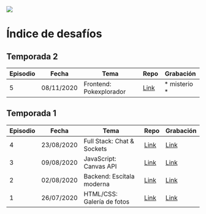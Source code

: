 ![](https://static-cdn.jtvnw.net/jtv_user_pictures/fb425ddf-5e67-4c84-9210-8065809675f7-profile_banner-480.png)

# Índice de desafíos

## Temporada 2

| Episodio | Fecha        | Tema                        | Repo                                                   | Grabación                                           |
| -------- | ------------ | --------------------------- | ------------------------------------------------------ | --------------------------------------------------- |
| 5        | 08/11/2020   | Frontend: Pokexplorador     | [Link](https://github.com/devoffarg/devoff-desafio-5)  | * misterio *                                        |

## Temporada 1

| Episodio | Fecha        | Tema                        | Repo                                                   | Grabación                                           |
| -------- | ------------ | --------------------------- | ------------------------------------------------------ | --------------------------------------------------- |
| 4        | 23/08/2020   | Full Stack: Chat & Sockets  | [Link](https://github.com/devoffarg/devoff-desafio-4)  | [Link](https://www.youtube.com/watch?v=8_YQWnYfbyQ) |
| 3        | 09/08/2020   | JavaScript: Canvas API      | [Link](https://github.com/devoffarg/devoff-desafio-3)  | [Link](https://www.youtube.com/watch?v=qS6kC-EIJoE) |
| 2        | 02/08/2020   | Backend: Escítala moderna   | [Link](https://github.com/devoffarg/devoff-desafio-2)  | [Link](https://www.youtube.com/watch?v=faWzzapWFZc) |
| 1        | 26/07/2020   | HTML/CSS: Galería de fotos  | [Link](https://github.com/devoffarg/devoff-desafio-1)  | [Link](https://www.youtube.com/watch?v=SHMmgA1hPGY) |

